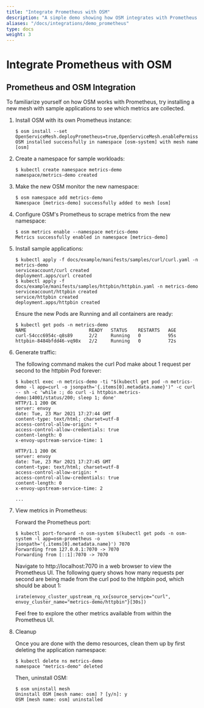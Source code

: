 ```yaml
---
title: "Integrate Prometheus with OSM"
description: "A simple demo showing how OSM integrates with Prometheus for metrics"
aliases: "/docs/integrations/demo_prometheus"
type: docs
weight: 3
---
```


# Integrate Prometheus with OSM

## Prometheus and OSM Integration

To familiarize yourself on how OSM works with Prometheus, try installing a new mesh with sample applications to see which metrics are collected.

1. Install OSM with its own Prometheus instance:

   ```console
   $ osm install --set OpenServiceMesh.deployPrometheus=true,OpenServiceMesh.enablePermissiveTrafficPolicy=true
   OSM installed successfully in namespace [osm-system] with mesh name [osm]
   ```

1. Create a namespace for sample workloads:

   ```console
   $ kubectl create namespace metrics-demo
   namespace/metrics-demo created
   ```

1. Make the new OSM monitor the new namespace:

   ```console
   $ osm namespace add metrics-demo
   Namespace [metrics-demo] successfully added to mesh [osm]
   ```

1. Configure OSM's Prometheus to scrape metrics from the new namespace:

   ```console
   $ osm metrics enable --namespace metrics-demo
   Metrics successfully enabled in namespace [metrics-demo]
   ```

1. Install sample applications:

   ```console
   $ kubectl apply -f docs/example/manifests/samples/curl/curl.yaml -n metrics-demo
   serviceaccount/curl created
   deployment.apps/curl created
   $ kubectl apply -f docs/example/manifests/samples/httpbin/httpbin.yaml -n metrics-demo
   serviceaccount/httpbin created
   service/httpbin created
   deployment.apps/httpbin created
   ```

   Ensure the new Pods are Running and all containers are ready:

   ```console
   $ kubectl get pods -n metrics-demo
   NAME                       READY   STATUS    RESTARTS   AGE
   curl-54ccc6954c-q8s89      2/2     Running   0          95s
   httpbin-8484bfdd46-vq98x   2/2     Running   0          72s
   ```

1. Generate traffic:

   The following command makes the curl Pod make about 1 request per second to the httpbin Pod forever:

   ```console
   $ kubectl exec -n metrics-demo -ti "$(kubectl get pod -n metrics-demo -l app=curl -o jsonpath='{.items[0].metadata.name}')" -c curl -- sh -c 'while :; do curl -i httpbin.metrics-demo:14001/status/200; sleep 1; done'
   HTTP/1.1 200 OK
   server: envoy
   date: Tue, 23 Mar 2021 17:27:44 GMT
   content-type: text/html; charset=utf-8
   access-control-allow-origin: *
   access-control-allow-credentials: true
   content-length: 0
   x-envoy-upstream-service-time: 1

   HTTP/1.1 200 OK
   server: envoy
   date: Tue, 23 Mar 2021 17:27:45 GMT
   content-type: text/html; charset=utf-8
   access-control-allow-origin: *
   access-control-allow-credentials: true
   content-length: 0
   x-envoy-upstream-service-time: 2

   ...
   ```

1. View metrics in Prometheus:

   Forward the Prometheus port:

   ```console
   $ kubectl port-forward -n osm-system $(kubectl get pods -n osm-system -l app=osm-prometheus -o jsonpath='{.items[0].metadata.name}') 7070
   Forwarding from 127.0.0.1:7070 -> 7070
   Forwarding from [::1]:7070 -> 7070
   ```

   Navigate to http://localhost:7070 in a web browser to view the Prometheus UI. The following query shows how many requests per second are being made from the curl pod to the httpbin pod, which should be about 1:

   ```
   irate(envoy_cluster_upstream_rq_xx{source_service="curl", envoy_cluster_name="metrics-demo/httpbin"}[30s])
   ```

   Feel free to explore the other metrics available from within the Prometheus UI.

1. Cleanup

   Once you are done with the demo resources, clean them up by first deleting the application namespace:

   ```console
   $ kubectl delete ns metrics-demo
   namespace "metrics-demo" deleted
   ```

   Then, uninstall OSM:

   ```
   $ osm uninstall mesh
   Uninstall OSM [mesh name: osm] ? [y/n]: y
   OSM [mesh name: osm] uninstalled
   ```
